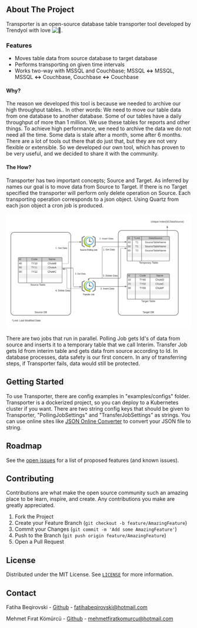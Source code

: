 
<!-- ABOUT THE PROJECT -->
## About The Project
Transporter is an open-source database table transporter tool developed by Trendyol with love ![:orange_heart:](https://a.slack-edge.com/production-standard-emoji-assets/13.0/apple-medium/1f9e1.png).

### Features
- Moves table data from source database to target database
- Performs transporting on given time intervals
- Works two-way with MSSQL and Couchbase; MSSQL <b><-></b> MSSQL, MSSQL <b><-></b> Couchbase, Couchbase <b><-></b> Couchbase

#### Why?
The reason we developed this tool is because we needed to archive our high throughput tables.. In other words: We need to move our table data from one database to another database. Some of our tables have a daily throughput of more than 1 million. We use these tables for reports and other things. To achieve high performance, we need to archive the data we do not need all the time. Some data is stale after a month, some after 6 months. There are a lot of tools out there that do just that, but they are not very flexible or extensible. So we developed our own tool, which has proven to be very useful, and we decided to share it with the community.

#### The How?
Transporter has two important concepts; Source and Target. As inferred by names our goal is to move data from Source to Target. If there is no Target specified the transporter will perform only delete operation on Source. Each transporting operation corresponds to a json object. Using Quartz from each json object a cron job is produced.

![Transporter](images/Transporter.png)

There are two jobs that run in parallel. Polling Job gets Id's of data from source and inserts it to a temporary table that we call Interim. Transfer Job gets Id from interim table and gets data from source according to Id.
In database processes, data safety is our first concern. In any of transferring steps, if Transporter fails, data would still be protected.

<!-- GETTING STARTED -->
## Getting Started
To use Transporter, there are config examples in "examples/configs" folder. Transporter is a dockerized project, so you can deploy to a Kubernetes cluster if you want. There are two string config keys that should be given to Transporter, "PollingJobSettings" and "TransferJobSettings" as strings. You can use online sites like [JSON Online Converter](https://tools.knowledgewalls.com/jsontostring) to convert your JSON file to string.

## Roadmap
See the [open issues]([https://github.com/github_username/repo_name/issues](https://github.com/github_username/repo_name/issues)) for a list of proposed features (and known issues).

 <!-- CONTRIBUTING -->
## Contributing
Contributions are what make the open source community such an amazing place to be learn, inspire, and create. Any contributions you make are greatly appreciated.

1. Fork the Project
2. Create your Feature Branch (`git checkout -b feature/AmazingFeature`)
3. Commit your Changes (`git commit -m 'Add some AmazingFeature'`)
4. Push to the Branch (`git push origin feature/AmazingFeature`)
5. Open a Pull Request

 <!-- LICENSE -->
## License
Distributed under the MIT License. See [`LICENSE`](https://choosealicense.com/licenses/mit/) for more information.

 <!-- CONTACT -->
## Contact
Fatiha Beqirovski - [Github](https://github.com/FatihaBeqirovski) - [fatihabeqirovski@hotmail.com](mailto:fatihabeqirovski@hotmail.com)

Mehmet Fırat Kömürcü - [Github](https://github.com/MehmetFiratKomurcu) - [mehmetfiratkomurcu@hotmail.com](mailto:mehmetfiratkomurcu@hotmail.com)